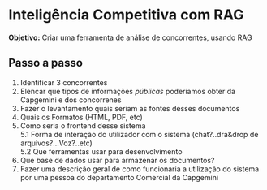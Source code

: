# Inteligência Competitiva com RAG

**Objetivo:** Criar uma ferramenta de análise de concorrentes, usando RAG

## Passo a passo
1. Identificar 3 concorrentes
2. Elencar que tipos de informações *públicas* poderíamos obter da Capgemini e dos concorrenes
3. Fazer o levantamento quais seriam as fontes desses documentos
4. Quais os Formatos (HTML, PDF, etc)
5. Como seria o frontend desse sistema <br>
        5.1 Forma de interação do utilizador com o sistema (chat?..dra&drop de arquivos?...Voz?..etc) <br>
        5.2 Que ferramentas usar para desenvolvimento
6. Que base de dados usar para armazenar os documentos?
7. Fazer uma descrição geral de como funcionaria a utilização do sistema por uma pessoa do departamento Comercial da Capgemini